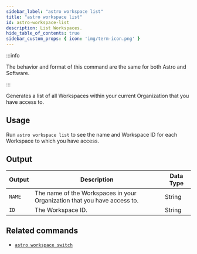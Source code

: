 ```yaml
---
sidebar_label: "astro workspace list"
title: "astro workspace list"
id: astro-workspace-list
description: List Workspaces.
hide_table_of_contents: true
sidebar_custom_props: { icon: 'img/term-icon.png' }
---
```


:::info

The behavior and format of this command are the same for both Astro and Software.

:::

Generates a list of all Workspaces within your current Organization that you have access to.

## Usage

Run `astro workspace list` to see the name and Workspace ID for each Workspace to which you have access.

## Output

| Output | Description                                                              | Data Type |
| ------ | ------------------------------------------------------------------------ | --------- |
| `NAME` | The name of the Workspaces in your Organization that you have access to. | String    |
| `ID`   | The Workspace ID.                                                        | String    |

## Related commands

- [`astro workspace switch`](cli/astro-workspace-switch.md)
